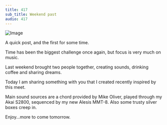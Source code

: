 ```yaml
---
title: 417
sub_title: Weekend past
audio: 417
---
```


![Image](/assets/img/Snd-417.png)

A quick post, and the first for some time.

Time has been the biggest challenge once again, but focus is very much on music.

Last weekend brought two people together, creating sounds, drinking coffee and sharing dreams.

Today I am sharing something with you that I created recently inspired by this meet.

Main sound sources are a chord provided by Mike Oliver, played through my Akai S2800, sequenced by my new Alesis MMT-8. Also some trusty silver boxes creep in.

Enjoy…more to come tomorrow.